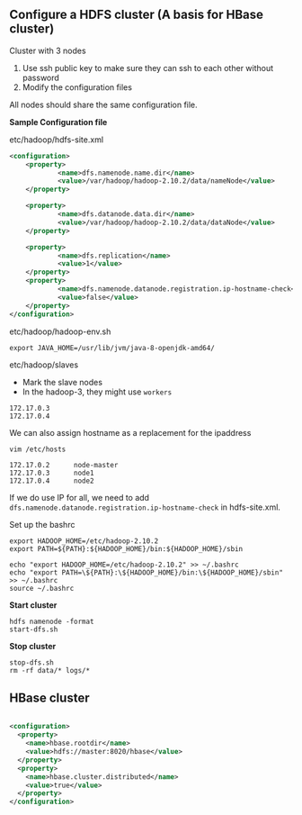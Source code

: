  ## Configure a HDFS cluster (A basis for HBase cluster)
 
Cluster with 3 nodes
1. Use ssh public key to make sure they can ssh to each other without password
2. Modify the configuration files

All nodes should share the same configuration file.

**Sample Configuration file**

etc/hadoop/hdfs-site.xml
```xml
<configuration>
    <property>
            <name>dfs.namenode.name.dir</name>
            <value>/var/hadoop/hadoop-2.10.2/data/nameNode</value>
    </property>

    <property>
            <name>dfs.datanode.data.dir</name>
            <value>/var/hadoop/hadoop-2.10.2/data/dataNode</value>
    </property>

    <property>
            <name>dfs.replication</name>
            <value>1</value>
    </property>
    <property>
            <name>dfs.namenode.datanode.registration.ip-hostname-check</name>
            <value>false</value>
    </property>
</configuration>
```

etc/hadoop/hadoop-env.sh
```shell
export JAVA_HOME=/usr/lib/jvm/java-8-openjdk-amd64/
```

etc/hadoop/slaves
* Mark the slave nodes
* In the hadoop-3, they might use `workers`
```shell
172.17.0.3
172.17.0.4
```

We can also assign hostname as a replacement for the ipaddress
```shell
vim /etc/hosts

172.17.0.2      node-master
172.17.0.3      node1
172.17.0.4      node2
```

If we do use IP for all, we need to add `dfs.namenode.datanode.registration.ip-hostname-check` in hdfs-site.xml.

Set up the bashrc
```shell
export HADOOP_HOME=/etc/hadoop-2.10.2
export PATH=${PATH}:${HADOOP_HOME}/bin:${HADOOP_HOME}/sbin

echo "export HADOOP_HOME=/etc/hadoop-2.10.2" >> ~/.bashrc
echo "export PATH=\${PATH}:\${HADOOP_HOME}/bin:\${HADOOP_HOME}/sbin" >> ~/.bashrc
source ~/.bashrc
```

**Start cluster**
```shell
hdfs namenode -format
start-dfs.sh
```

**Stop cluster**
```shell
stop-dfs.sh
rm -rf data/* logs/*
```


## HBase cluster


```xml

<configuration>
  <property>
    <name>hbase.rootdir</name>
    <value>hdfs://master:8020/hbase</value>
  </property>
  <property>
    <name>hbase.cluster.distributed</name>
    <value>true</value>
  </property>
</configuration>
```
